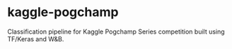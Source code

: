 # kaggle-pogchamp
Classification pipeline for Kaggle Pogchamp Series competition built using TF/Keras and W&amp;B.
